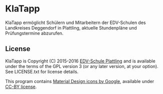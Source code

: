 # KlaTapp
KlaTapp ermöglicht Schülern und Mitarbeitern der EDV-Schulen des Landkreises Deggendorf in Plattling, aktuelle Stundenpläne und Prüfungstermine abzurufen.

## License
KlaTapp is Copyright (C) 2015-2016 [EDV-Schule Plattling](https://www.edvschule-plattling.de)
and is available under the terms of the GPL version 3 (or any later version,
at your option).  See LICENSE.txt for license details.

This program contains [Material Design icons by Google](https://github.com/google/material-design-icons/), available under
[CC-BY license](https://creativecommons.org/licenses/by/4.0/).

